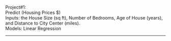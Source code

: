Project#1:  
Predict (Housing Prices $)  
Inputs: the House Size (sq ft), Number of Bedrooms, Age of House (years), and Distance to City Center (miles).  
Models: Linear Regression  

---

